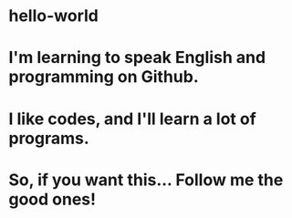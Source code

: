 # hello-world
# I'm learning to speak English and programming on Github.
# I like codes, and I'll learn a lot of programs.
# So, if you want this... Follow me the good ones!
